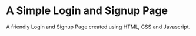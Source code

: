 # A Simple Login and Signup Page

A friendly Login and Signup Page created using HTML, CSS and Javascript.
